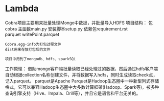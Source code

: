 # Lambda
Cobra项目主要用来批量处理Mongo中数据，并批量导入HDFS
项目结构：
    包cobra
    主函数main.py
    安装脚本setup.py
    依赖包requirement.rst	
    parquet writePoint.parquet
    
    Cobra.egg-info为打包过程文件
    dist用来存放打包后的文件
    
    项目中用到了mongodb、hdfs、sparkSQL
工作原理：
    借助mongo客户端批量读取已经处理过的数据，然后通过hdfs客户端自动根据collection名称创建文件，并将数据写入hdfs，同时生成读取check点，记入parquet。
    parquet是Apache Parquet是Hadoop生态圈中一种新型列式存储格式，它可以兼容Hadoop生态圈中大多数计算框架(Hadoop、Spark等)，被多种查询引擎支持（Hive、Impala、Drill等），并且它是语言和平台无关的。
    
